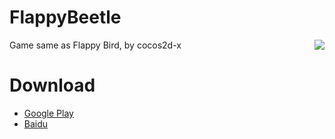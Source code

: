 FlappyBeetle
============
<img align="right" src="https://raw.github.com/edward9145/FlappyBeetle/master/Resources/beetle.png">
Game same as Flappy Bird, by cocos2d-x

# Download
* [Google Play](https://play.google.com/store/apps/details?id=com.edw.flappybeetle)
* [Baidu](http://as.baidu.com/a/item?docid=5944614&pre=web_am_se)
